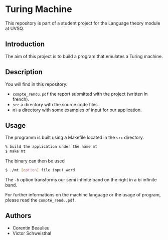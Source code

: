 # Turing Machine

This repository is part of a student project for the Language theory module at UVSQ.

## Introduction

The aim of this project is to build a program that emulates a Turing machine.

## Description

You will find in this repository:
- `compte_rendu.pdf` the report submitted with the project (written in french).
- `src` a directory with the source code files.
- `MT` a directory with some examples of input for our application.

## Usage

The programm is built using a Makefile located in the `src` directory.
```bash
% build the application under the name mt
$ make mt
```
The binary can then be used
```bash
$ ./mt [option] file input_word
```

The `-b` option transforms our semi infinite band on the right in a bi infinite band.

For further informations on the machine language or the usage of program, please read the `compte_rendu.pdf`.

## Authors

- Corentin Beaulieu
- Victor Schweisthal
